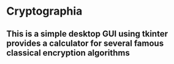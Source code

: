 # Cryptographia

## This is a simple desktop GUI using tkinter provides a calculator for several famous classical encryption algorithms
